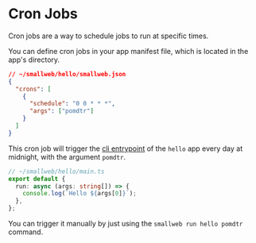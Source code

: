 # Cron Jobs

Cron jobs are a way to schedule jobs to run at specific times.

You can define cron jobs in your app manifest file, which is located in the app's directory.

```json
// ~/smallweb/hello/smallweb.json
{
  "crons": [
    {
      "schedule": "0 0 * * *",
      "args": ["pomdtr"]
    }
  ]
}
```

This cron job will trigger the [cli entrypoint](./commands.md) of the `hello` app every day at midnight, with the argument `pomdtr`.

```ts
// ~/smallweb/hello/main.ts
export default {
  run: async (args: string[]) => {
    console.log(`Hello ${args[0]}`);
  },
};
```

You can trigger it manually by just using the `smallweb run hello pomdtr` command.

